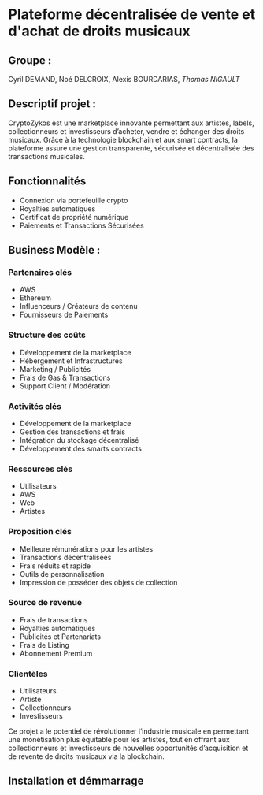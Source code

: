 # Plateforme décentralisée de vente et d'achat de droits musicaux

## Groupe :
Cyril DEMAND, Noé DELCROIX, Alexis BOURDARIAS, *Thomas NIGAULT*

## Descriptif projet :
CryptoZykos est une marketplace innovante permettant aux artistes, labels, collectionneurs et investisseurs d’acheter, vendre et échanger des droits musicaux. 
Grâce à la technologie blockchain et aux smart contracts, la plateforme assure une gestion transparente, sécurisée et décentralisée des transactions musicales.

## Fonctionnalités
- Connexion via portefeuille crypto
- Royalties automatiques
- Certificat de propriété numérique
- Paiements et Transactions Sécurisées

## Business Modèle :

### Partenaires clés
- AWS
- Ethereum
- Influenceurs / Créateurs de contenu
- Fournisseurs de Paiements

### Structure des coûts
- Développement de la marketplace
- Hébergement et Infrastructures
- Marketing / Publicités
- Frais de Gas & Transactions
- Support Client / Modération

### Activités clés
- Développement de la marketplace
- Gestion des transactions et frais
- Intégration du stockage décentralisé
- Développement des smarts contracts

### Ressources clés
- Utilisateurs
- AWS
- Web
- Artistes

### Proposition clés
- Meilleure rémunérations pour les artistes
- Transactions décentralisées
- Frais réduits et rapide
- Outils de personnalisation
- Impression de posséder des objets de collection

### Source de revenue
- Frais de transactions
- Royalties automatiques
- Publicités et Partenariats
- Frais de Listing
- Abonnement Premium 

### Clientèles

- Utilisateurs
- Artiste
- Collectionneurs
- Investisseurs

Ce projet a le potentiel de révolutionner l’industrie musicale en permettant une monétisation plus équitable pour les artistes, tout en offrant aux collectionneurs et investisseurs de nouvelles opportunités d’acquisition et de revente de droits musicaux via la blockchain.

## Installation et démmarrage


